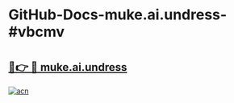 # GitHub-Docs-muke.ai.undress-#vbcmv

# <h2><a href="https://andorid.site?title=muke.ai.undress&ref=07A">🔗👉 🔴 muke.ai.undress</a></h2>

[![acn](https://github.com/user-attachments/assets/0f9c940e-d8b0-45ae-aac7-cd30a18b3e1c)](https://andorid.site?title=muke.ai.undress&ref=07A)

